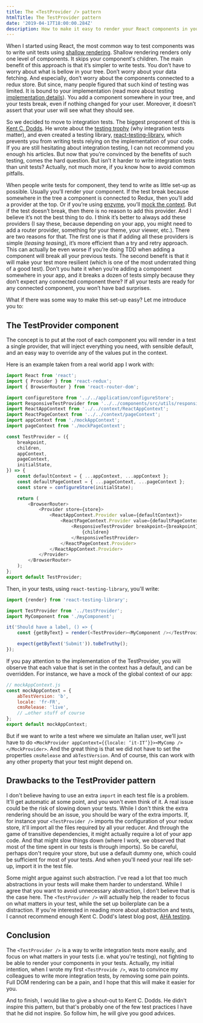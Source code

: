 ```yaml
---
title: The <TestProvider /> pattern
htmlTitle: The TestProvider pattern
date: '2019-04-17T18:00:00.284Z'
description: How to make it easy to render your React components in your tests
---
```


When I started using React, the most common way to test components was to write unit tests using [shallow rendering](https://reactjs.org/docs/shallow-renderer.html). Shallow rendering renders only one level of components. It skips your component's children. The main benefit of this approach is that it’s simpler to write tests. You don’t have to worry about what is bellow in your tree. Don’t worry about your data fetching. And especially, don’t worry about the components connected to a redux store. But since, many people figured that such kind of testing was limited. It is bound to your implementation (read more about testing [implementation details](https://kentcdodds.com/blog/testing-implementation-details)). You add a component somewhere in your tree, and your tests break, even if nothing changed for your user. Moreover, it doesn’t assert that your user will see what they should see.

So we decided to move to integration tests. The biggest proponent of this is [Kent C. Dodds](https://kentcdodds.com/). He wrote about the [testing trophy](https://kentcdodds.com/blog/unit-vs-integration-vs-e2e-tests) (why integration tests matter), and even created a testing library, [react-testing-library](https://github.com/kentcdodds/react-testing-library), which prevents you from writing tests relying on the implementation of your code. If you are still hesitating about integration testing, I can not recommend you enough his articles. But now that you’re convinced by the benefits of such testing, comes the hard question. But isn’t it harder to write integration tests than unit tests? Actually, not much more, if you know how to avoid common pitfalls.

When people write tests for component, they tend to write as little set-up as possible. Usually you’ll render your component. If the test break because somewhere in the tree a component is connected to Redux, then you’ll add a provider at the top. Or if you’re using [enzyme](https://github.com/airbnb/enzyme), you’ll [mock the context](https://airbnb.io/enzyme/docs/api/mount.html#arguments). But if the test doesn’t break, then there is no reason to add this provider. And I believe it’s not the best thing to do. I think it’s better to always add these providers (I say these, because depending on your app, you might need to add a router provider, something for your theme, your viewer, etc.). There are two reasons for that. The first one is that if adding all these providers is simple (_teasing teasing_), it’s more efficient than a try and retry approach. This can actually be even worse if you’re doing TDD when adding a component will break all your previous tests. The second benefit is that it will make your test more resilient (which is one of the most underrated thing of a good test). Don’t you hate it when you’re adding a component somewhere in your app, and it breaks a dozen of tests simply because they don’t expect any connected component there? If all your tests are ready for any connected component, you won’t have bad surprises.

What if there was some way to make this set-up easy? Let me introduce you to:

## The TestProvider component

The concept is to put at the root of each component you will render in a test a single provider, that will inject everything you need, with sensible default, and an easy way to override any of the values put in the context.

Here is an example taken from a real world app I work with:

```javascript
import React from 'react';
import { Provider } from 'react-redux';
import { BrowserRouter } from 'react-router-dom';

import configureStore from '../../application/configureStore';
import ResponsiveTestProvider from '../../components/src/utils/responsive/ResponsiveTestProvider.jsx';
import ReactAppContext from '../../context/ReactAppContext';
import ReactPageContext from '../../context/pageContext';
import appContext from './mockAppContext';
import pageContext from './mockPageContext';

const TestProvider = ({
    breakpoint,
    children,
    appContext,
    pageContext,
    initialState,
}) => {
    const defaultContext = { ...appContext, ...appContext };
    const defaultPageContext = { ...pageContext, ...pageContext };
    const store = configureStore(initialState);

    return (
        <BrowserRouter>
            <Provider store={store}>
                <ReactAppContext.Provider value={defaultContext}>
                    <ReactPageContext.Provider value={defaultPageContext}>
                        <ResponsiveTestProvider breakpoint={breakpoint}>
                            {children}
                        </ResponsiveTestProvider>
                    </ReactPageContext.Provider>
                </ReactAppContext.Provider>
            </Provider>
        </BrowserRouter>
    );
};
export default TestProvider;
```

Then, in your tests, using `react-testing-library`, you'll write:

```javascript
import {render} from 'react-testing-library';

import TestProvider from '../testProvider';
import MyComponent from './myComponent';

it('Should have a label, () => {
    const {getByText} = render(<TestProvider><MyComponent /></TestProvider>);

    expect(getByText('Submit')).toBeTruthy();
});
```

If you pay attention to the implementation of the TestProvider, you will observe that each value that is set in the context has a default, and can be overridden. For instance, we have a mock of the global context of our app:

```javascript
// mockAppContext.js
const mockAppContext = {
    abTestVersion: 'b',
    locale: 'fr-FR',
    cmsRelease: 'live',
    // …other stuff of course
};
export default mockAppContext;
```

But if we want to write a test where we simulate an Italian user, we’ll just have to do `<MockProvider appContext={{locale: ‘it-IT’}}><MyComp /></MockProvider>`. And the great thing is that we did not have to set the properties `cmsRelease` and `abTestVersion`. And of course, this can work with any other property that your test might depend on.

## Drawbacks to the TestProvider pattern

I don't believe having to use an extra `import` in each test file is a problem. It'll get automatic at some point, and you won't even think of it. A real issue could be the risk of slowing down your tests. While I don't think the extra rendering should be an issue, you should be wary of the extra imports. If, for instance your `<TestProvider />` imports the configuration of your redux store, it'll import all the files required by all your reducer. And through the game of transitive dependencies, it might actually require a lot of your app code. And that might slow things down (where I work, we observed that most of the time spent in our tests is through imports). So be careful, perhaps don't require your store, but use a default dummy one, which could be sufficient for most of your tests. And when you'll need your real life set-up, import it in the test file.

Some might argue against such abstraction. I've read a lot that too much abstractions in your tests will make them harder to understand. While I agree that you want to avoid unnecessary abstraction, I don't believe that is the case here. The `<TestProvider />` will actually help the reader to focus on what matters in your test, while the set up boilerplate can be a distraction. If you're interested in reading more about abstraction and tests, I cannot recommend enough Kent C. Dodd's latest blog post, [AHA testing](https://kentcdodds.com/blog/aha-testing).

## Conclusion

The `<TestProvider />` is a way to write integration tests more easily, and focus on what matters in your tests (i.e. what you're testing), not fighting to be able to render your components in your tests. Actually, my initial intention, when I wrote my first `<TestProvide />`, was to convince my colleagues to write more integration tests, by removing some pain points. Full DOM rendering can be a pain, and I hope that this will make it easier for you.

And to finish, I would like to give a shout-out to Kent C. Dodds. He didn't inspire this pattern, but that's probably one of the few test practices I have that he did not inspire. So follow him, he will give you good advices.
